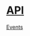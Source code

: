 # [API](https://developer.mozilla.org/en-US/docs/Web/API)

[Events](https://developer.mozilla.org/en-US/docs/Web/Events)
